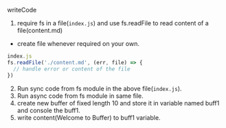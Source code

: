 writeCode

1. require fs in a file(`index.js`) and use fs.readFile to read content of a file(content.md)

- create file whenever required on your own.

```js
index.js
fs.readFile('./content.md', (err, file) => {
  // handle error or content of the file
})
```

2. Run sync code from fs module in the above file(`index.js`).
3. Run async code from fs module in same file.
4. create new buffer of fixed length 10 and store it in variable named buff1 and console the buff1.
5. write content(Welcome to Buffer) to buff1 variable.